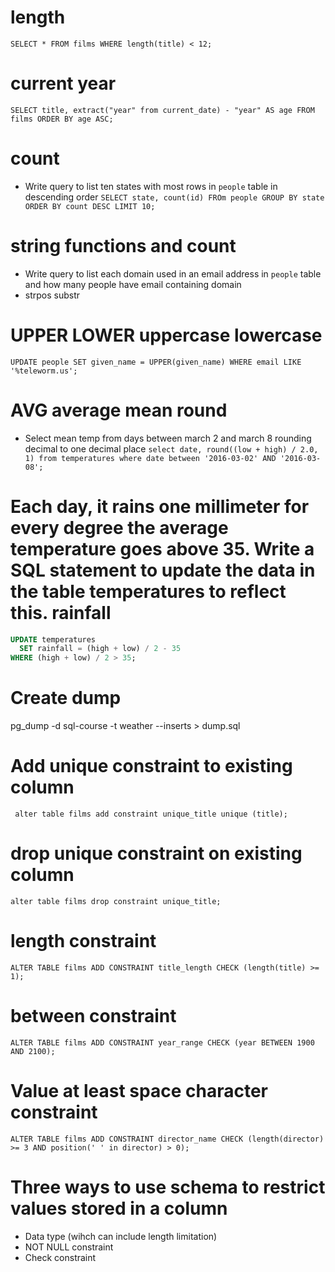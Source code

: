 # length
``` SELECT * FROM films WHERE length(title) < 12; ```

# current year
``` SELECT title, extract("year" from current_date) - "year" AS age FROM films ORDER BY age ASC; ```

# count
- Write query to list ten states with most rows in `people` table in descending order
``` SELECT state, count(id) FROm people GROUP BY state ORDER BY count DESC LIMIT 10; ```

# string functions and count
- Write query to list each domain used in an email address in `people` table and how many people have email containing domain
- strpos substr

# UPPER LOWER uppercase lowercase
``` UPDATE people SET given_name = UPPER(given_name) WHERE email LIKE '%teleworm.us'; ```

# AVG average mean round
- Select mean temp from days between march 2 and march 8 rounding decimal to one decimal place
``` select date, round((low + high) / 2.0, 1) from temperatures where date between '2016-03-02' AND '2016-03-08'; ``` 

# Each day, it rains one millimeter for every degree the average temperature goes above 35. Write a SQL statement to update the data in the table temperatures to reflect this. rainfall
  ```sql
  UPDATE temperatures
    SET rainfall = (high + low) / 2 - 35
  WHERE (high + low) / 2 > 35;
  ```

# Create dump
pg_dump -d sql-course -t weather --inserts > dump.sql

# Add unique constraint to existing column
``` alter table films add constraint unique_title unique (title);```

# drop unique constraint on existing column
``` alter table films drop constraint unique_title; ```

# length constraint
``` ALTER TABLE films ADD CONSTRAINT title_length CHECK (length(title) >= 1); ```

# between constraint
``` ALTER TABLE films ADD CONSTRAINT year_range CHECK (year BETWEEN 1900 AND 2100); ```

# Value at least space character constraint
``` ALTER TABLE films ADD CONSTRAINT director_name CHECK (length(director) >= 3 AND position(' ' in director) > 0); ```

# Three ways to use schema to restrict values stored in a column 
  - Data type (wihch can include length limitation)
  - NOT NULL constraint
  - Check constraint